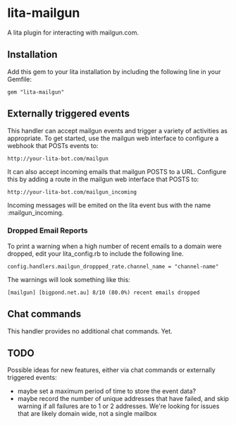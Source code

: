 # lita-mailgun

A lita plugin for interacting with mailgun.com.

## Installation

Add this gem to your lita installation by including the following line in your Gemfile:

    gem "lita-mailgun"

## Externally triggered events

This handler can accept mailgun events and trigger a variety of activities as appropriate. To
get started, use the mailgun web interface to configure a webhook that POSTs events to:

    http://your-lita-bot.com/mailgun

It can also accept incoming emails that mailgun POSTS to a URL. Configure this
by adding a route in the mailgun web interface that POSTS to:

    http://your-lita-bot.com/mailgun_incoming

Incoming messages will be emited on the lita event bus with the name :mailgun\_incoming.

### Dropped Email Reports

To print a warning when a high number of recent emails to a domain were
dropped, edit your lita\_config.rb to include the following line.

    config.handlers.mailgun_droppped_rate.channel_name = "channel-name"

The warnings will look something like this:

    [mailgun] [bigpond.net.au] 8/10 (80.0%) recent emails dropped

## Chat commands

This handler provides no additional chat commands. Yet.

## TODO

Possible ideas for new features, either via chat commands or externally triggered events:

* maybe set a maximum period of time to store the event data?
* maybe record the number of unique addresses that have failed, and skip warning
  if all failures are to 1 or 2 addresses. We're looking for issues that are likely
  domain wide, not a single mailbox
